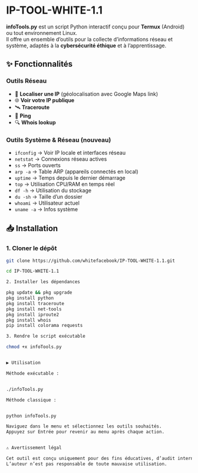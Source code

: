 # IP-TOOL-WHITE-1.1
**infoTools.py** est un script Python interactif conçu pour **Termux** (Android) ou tout environnement Linux.  
Il offre un ensemble d’outils pour la collecte d’informations réseau et système, adaptés à la **cybersécurité éthique** et à l’apprentissage.

## ✨ Fonctionnalités

### Outils Réseau
- 📍 **Localiser une IP** (géolocalisation avec Google Maps link)
- 🌐 **Voir votre IP publique**
- 🛰 **Traceroute**
- 📡 **Ping**
- 🔍 **Whois lookup**

### Outils Système & Réseau (nouveau)
- `ifconfig` → Voir IP locale et interfaces réseau
- `netstat` → Connexions réseau actives
- `ss` → Ports ouverts
- `arp -a` → Table ARP (appareils connectés en local)
- `uptime` → Temps depuis le dernier démarrage
- `top` → Utilisation CPU/RAM en temps réel
- `df -h` → Utilisation du stockage
- `du -sh` → Taille d’un dossier
- `whoami` → Utilisateur actuel
- `uname -a` → Infos système

## 📥 Installation

### 1. Cloner le dépôt
```bash
git clone https://github.com/whitefacebook/IP-TOOL-WHITE-1.1.git

cd IP-TOOL-WHITE-1.1

2. Installer les dépendances

pkg update && pkg upgrade
pkg install python
pkg install traceroute
pkg install net-tools
pkg install iproute2
pkg install whois
pip install colorama requests

3. Rendre le script exécutable

chmod +x infoTools.py


▶️ Utilisation

Méthode exécutable :


./infoTools.py

Méthode classique :


python infoTools.py

Naviguez dans le menu et sélectionnez les outils souhaités.
Appuyez sur Entrée pour revenir au menu après chaque action.


⚠️ Avertissement légal

Cet outil est conçu uniquement pour des fins éducatives, d’audit interne, ou de pentest avec autorisation explicite.
L’auteur n’est pas responsable de toute mauvaise utilisation.
